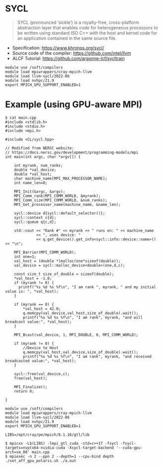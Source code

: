 # SYCL 

>SYCL (pronounced ‘sickle’) is a royalty-free, cross-platform abstraction layer that enables code for heterogeneous processors to be written using standard ISO C++ with the host and kernel code for an application contained in the same source file. 

- Specification: https://www.khronos.org/sycl/
- Source code of the compiler: https://github.com/intel/llvm
- ALCF Tutorial: https://github.com/argonne-lcf/sycltrain

```
module use /soft/compilers
module load mpiwrappers/cray-mpich-llvm
module load llvm-sycl/2022-06 
module load nvhpc/21.9
export MPICH_GPU_SUPPORT_ENABLED=1

```

# Example (using GPU-aware MPI)

```
$ cat main.cpp
#include <stdlib.h>
#include <stdio.h>
#include <mpi.h>

#include <CL/sycl.hpp>

// Modified from NERSC website: 
// https://docs.nersc.gov/development/programming-models/mpi
int main(int argc, char *argv[]) {

    int myrank, num_ranks;
    double *val_device;
    double *val_host;
    char machine_name[MPI_MAX_PROCESSOR_NAME];
    int name_len=0;

    MPI_Init(&argc, &argv);
    MPI_Comm_rank(MPI_COMM_WORLD, &myrank);
    MPI_Comm_size(MPI_COMM_WORLD, &num_ranks);
    MPI_Get_processor_name(machine_name, &name_len);

    sycl::device d{sycl::default_selector()};
    sycl::context c{d};
    sycl::queue q{c,d};

    std::cout << "Rank #" << myrank << " runs on: " << machine_name
              << ", uses device: "
              << q.get_device().get_info<sycl::info::device::name>() << "\n";

    MPI_Barrier(MPI_COMM_WORLD);
    int one=1;
    val_host = (double *)malloc(one*sizeof(double));
    val_device = sycl::malloc_device<double>(one,d,c);

    const size_t size_of_double = sizeof(double);
    *val_host = -1.0;
    if (myrank != 0) {
      printf("%s %d %s %f\n", "I am rank ", myrank, " and my initial value is: ", *val_host);
    }

    if (myrank == 0) {
        *val_host = 42.0;
        q.memcpy(val_device,val_host,size_of_double).wait();
        printf("%s %d %s %f\n", "I am rank", myrank, "and will broadcast value:", *val_host);
    }

    MPI_Bcast(val_device, 1, MPI_DOUBLE, 0, MPI_COMM_WORLD);

    if (myrank != 0) {
        //Device to Host    
        q.memcpy(val_host,val_device,size_of_double).wait();
        printf("%s %d %s %f\n", "I am rank", myrank, "and received broadcasted value:", *val_host);
    }

    sycl::free(val_device,c);
    free(val_host);

    MPI_Finalize();
    return 0;

}

module use /soft/compilers
module load mpiwrappers/cray-mpich-llvm
module load llvm-sycl/2022-06
module load nvhpc/21.9
export MPICH_GPU_SUPPORT_ENABLED=1

LIBS=/opt/cray/pe/mpich/8.1.16/gtl/lib

$ mpicxx -L$(LIBS) -lmpi_gtl_cuda -std=c++17 -fsycl -fsycl-targets=nvptx64-nvidia-cuda -Xsycl-target-backend '--cuda-gpu-arch=sm_80' main.cpp
$ mpiexec -n 2 --ppn 2 --depth=1 --cpu-bind depth ./set_aff_gpu_polaris.sh ./a.out
```
